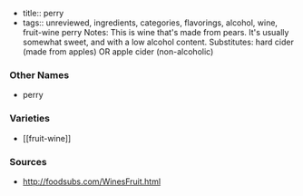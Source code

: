 - title:: perry
- tags:: unreviewed, ingredients, categories, flavorings, alcohol, wine, fruit-wine
perry Notes: This is wine that's made from pears. It's usually somewhat sweet, and with a low alcohol content. Substitutes: hard cider (made from apples) OR apple cider (non-alcoholic)

### Other Names

* perry

### Varieties

* [[fruit-wine]]

### Sources
* http://foodsubs.com/WinesFruit.html
